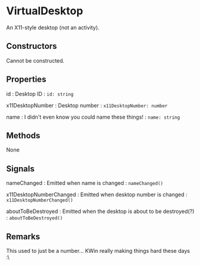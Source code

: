 # VirtualDesktop

An X11-style desktop (not an activity).

## Constructors

Cannot be constructed.

## Properties

id
: Desktop ID
: `id: string`

x11DesktopNumber
: Desktop number
: `x11DesktopNumber: number`

name
: I didn't even know you could name these things!
: `name: string`

## Methods

None

## Signals

nameChanged
: Emitted when name is changed
: `nameChanged()`

x11DesktopNumberChanged
: Emitted when desktop number is changed
: `x11DesktopNumberChanged()`

aboutToBeDestroyed
: Emitted when the desktop is about to be destroyed(?)
: `aboutToBeDestroyed()`

## Remarks

This used to just be a number... KWin really making things hard these days :\